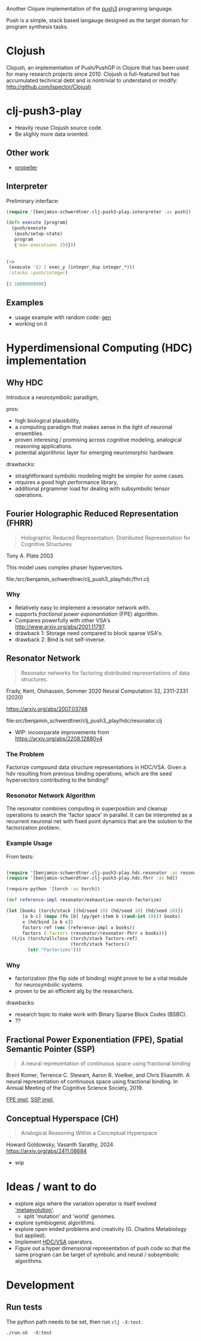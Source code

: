 Another Clojure implementation of the [push3](https://faculty.hampshire.edu/lspector/push3-description.html) programing language. 

Push is a simple, stack based langauge designed as the target domain for program synthesis tasks. 

# Clojush

Clojush, an implementation of Push/PushGP in Clojure that has been used for many research projects since 2010. Clojush is full-featured but has accumulated technical debt and is nontrivial to understand or modify: http://github.com/lspector/Clojush

# clj-push3-play

- Heavily reuse Clojush source code. 
- Be slighly more data oriented.

## Other work

- [propeller](https://github.com/lspector/propeller)

## Interpreter

Preliminary interface: 


``` clojure
(require '[benjamin-schwerdtner.clj-push3-play.interpreter :as push])

(defn execute [program]
  (push/execute
   (push/setup-state)
   program
   {:max-executions 250}))
   
   
(->
 (execute '(2 2 exec_y (integer_dup integer_*)))
 :stacks :push/integer)
 
[2 10000000000]

```



## Examples

- usage example with random code: [gen](examples/gen.clj)
- working on it



# Hyperdimensional Computing (HDC) implementation 

## Why HDC

Introduce a neurosymbolic paradigm,

pros:

- high biological plausibility,
- a computing paradigm that makes sense in the light of neuronal ensembles. 
- proven interesing / promising across cognitive modeling, analogical reasoning applications.
- potential algorithmic layer for emerging neuromorphic hardware.


drawbacks: 

- straightforward symbolic modeling might be simpler for some cases.
- requires a good high performance library, 
- additional prgrammer load for dealing with subsymbolic tensor operations.


## Fourier Holographic Reduced Representation (FHRR)

> Holographic Reduced Representation: Distributed Representation for Cognitive Structures

Tony A. Plate 2003

This model uses complex phaser hypervectors.

file:/src/benjamin_schwerdtner/clj_push3_play/hdc/fhrr.clj

### Why

- Relatively easy to implement a resonator network with.
- supports *fractional power exponantiation* (FPE) algorithm.
- Compares powerfully with other VSA's http://www.arxiv.org/abs/2001.11797.
- drawback 1: Storage need compared to block sparse VSA's. 
- drawback 2: Bind is not self-inverse.

## Resonator Network

> Resonator networks for factoring distributed representations of data structures. 

Frady, Kent, Olshausen, Sommer 2020
Neural Computation 32, 2311-2331 (2020)

https://arxiv.org/abs/2007.03748

file:src/benjamin_schwerdtner/clj_push3_play/hdc/resonator.clj

- WIP: incoorparate improvements from https://arxiv.org/abs/2208.12880v4


### The Problem

Factorize compound data structure representations in HDC/VSA.
Given a hdv resulting from previous binding operations, which are the seed hypervectors contributing to the binding? 

### Resonotor Network Algorithm

The resonator combines computing in superposition and cleanup operations to search the 'factor space' in parallel.
It can be interpreted as a recurrent neuronal net with fixed point dynamics that are the solution to the factorization problem.





### Example Usage

From tests:

``` clojure

(require '[benjamin-schwerdtner.clj-push3-play.hdc.resonator :as resonator])
(require '[benjamin-schwerdtner.clj-push3-play.hdc.fhrr :as hd])

(require-python '[torch :as torch])

(def reference-impl resonator/exhaustive-search-factorize)

(let [books (torch/stack [(hd/seed 10) (hd/seed 10) (hd/seed 10)])
      [a b c] (mapv (fn [b] (py/get-item b (rand-int 10))) books)
      x (hd/bind [a b c])
      factors-ref (vec (reference-impl x books))
      factors (:factors (resonator/resonator-fhrr x books))]
  (t/is (torch/allclose (torch/stack factors-ref)
                        (torch/stack factors))
        (str "Factorizes")))
```

### Why

- factorization (the flip side of binding) might prove to be a vital module for neurosymbolic systems.
- proven to be an efficient alg by the researchers.

drawbacks: 

- research topic to make work with Binary Sparse Block Codes (BSBC).
- ?? 


## Fractional Power Exponentiation (FPE), Spatial Semantic Pointer (SSP)

> A neural representation of continuous space using fractional binding

Brent Komer, Terrence C. Stewart,
Aaron R. Voelker, and Chris Eliasmith. A neural representation of continuous space using fractional binding. 
In Annual Meeting of the Cognitive Science Society, 2019.

[FPE impl](src/benjamin_schwerdtner/clj_push3_play/hdc/fractional_power_encoding.clj), 
[SSP impl](src/benjamin_schwerdtner/clj_push3_play/hdc/spatial_semantic_pointer.clj), 

## Conceptual Hyperspace (CH)

> Analogical Reasoning Within a Conceptual Hyperspace

Howard Goldowsky, Vasanth Sarathy, 2024
https://arxiv.org/abs/2411.08684

- wip


# Ideas / want to do

- explore algs where the variation operator is itself evolved ['metaevolution'](ideas/metaevolution.org).
  - split 'mutation' and 'world' genomes.
- explore symbiogenic algorithms.
- explore open ended problems and creativity (G. Chaitins Metabiology but applied).
- Implement [HDC/VSA](https://www.hd-computing.com/) operators.
- Figure out a hyper dimensional representation of push code so that the same program can be target of 
  symbolic and neural / subsymbolic algorithms.

# Development



## Run tests

The python path needs to be set, then run `clj -X:test`. 

``` shell
./run.sh  -X:test
``` 
